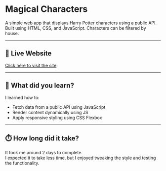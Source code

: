 # Magical Characters

A simple web app that displays Harry Potter characters using a public API.  
Built using HTML, CSS, and JavaScript. Characters can be filtered by house.

---

## 🔗 Live Website  
[Click here to visit the site](https://adanaljboor.github.io/magical-characters)

---

## 📘 What did you learn?

I learned how to:
- Fetch data from a public API using JavaScript
- Render content dynamically using JS
- Apply responsive styling using CSS Flexbox

---

## ⏱️ How long did it take?

It took me around 2 days to complete.  
I expected it to take less time, but I enjoyed tweaking the style and testing the functionality.
